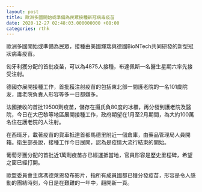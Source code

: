 ```yaml
---
layout: post
title: 歐洲多國開始或準備為民眾接種新冠病毒疫苗
date: 2020-12-27 02:48:03.000000000 +08:00
categories: rthk
---
```


歐洲多國開始或準備為民眾，接種由美國輝瑞與德國BioNTech共同研發的新型冠狀病毒疫苗。

匈牙利獲分配的首批疫苗，可以為4875人接種，布達佩斯一名醫生星期六率先接受注射。

德國亦展開接種工作，首批獲注射疫苗的包括東北部一間護老院的一名101歲院友，護老院負責人形容等多一日都嫌多。

法國接收的首批19500劑疫苗，儲存在攝氏負80度的冰櫃，再分發到護老院及醫院，今日在大巴黎等地區展開接種工作，政府期望在1月至2月期間，為大約100萬名住在護老院的人注射。

在西班牙，載著疫苗的貨車抵達首都馬德里附近一個倉庫，由藥品管理局人員開箱。衛生部長說，接種工作今日展開，認為是疫情大流行結束的開始。

葡萄牙獲分配的首批近1萬劑疫苗亦已經運抵當地，官員形容是歷史里程碑，希望之窗已經打開。

歐盟委員會主席馮德萊恩發布影片，指所有成員國都已獲分發疫苗，形容是令人感動的團結時刻，今日是在艱難的一年中，翻開新一頁。

